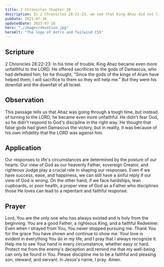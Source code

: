 ```yaml
---
title: 2 Chronicles Chapter 28
description: In 2 Chronicles 28:22-23, we see that King Ahaz did not listen to the warnings of the prophet Isaiah and continued to worship false gods. As a result, God allowed the king of Assyria to defeat him and take many of his people captive.
pubDate: 2023-07-16
updatedDate: 2023-07-16
hero: "./images/devotion.jpg"
heroAlt: "The logo of Astro and Tailwind CSS"
---
```


## Scripture

  

2 Chronicles 28:22-23: In his time of trouble, King Ahaz became even more unfaithful to the LORD. He offered sacrifices to the gods of Damascus, who had defeated him; for he thought, “Since the gods of the kings of Aram have helped them, I will sacrifice to them so they will help me.” But they were his downfall and the downfall of all Israel.

## Observation

This passage tells us that Ahaz was going through a tough time, but instead of turning to the LORD, he became even more unfaithful. He didn't fear God, so he didn't respond to God's discipline in the right way. He thought that false gods had given Damascus the victory, but in reality, it was because of his own infidelity that the LORD was against him.

## Application

Our responses to life's circumstances are determined by the posture of our hearts. Our view of God as our heavenly Father, sovereign Creator, and righteous Judge play a crucial role in shaping our responses. Even if we have success, ease, and happiness, we can still have a sinful reply if our view of God is wrong. On the other hand, if we face hardships, lean cupboards, or poor health, a proper view of God as a Father who disciplines those He loves can lead to a repentant and faithful response.
  

## Prayer

Lord, You are the only one who has always existed and is holy from the beginning. You are a good Father, a righteous King, and a faithful Redeemer. Even when I strayed from You, You never stopped pursuing me. Thank You for the grace You have shown and continue to show me. Your love is evident in everything You do in my life, and I pray that I always recognize it. Help me to see Your hand in every circumstance, whether easy or hard. Protect me from the enemy's deception and remind me that my well-being can only be found in You. Please discipline me to be a faithful and pleasing son, steward, and servant. In Jesus's name, I pray. Amen.